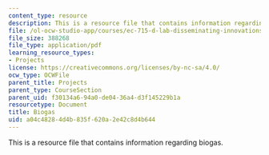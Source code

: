 ```yaml
---
content_type: resource
description: This is a resource file that contains information regarding biogas.
file: /ol-ocw-studio-app/courses/ec-715-d-lab-disseminating-innovations-for-the-common-good-spring-2007/a04c48284d4b835f620a2e42c8d4b644_MITEC_715S07_biogas.pdf
file_size: 388268
file_type: application/pdf
learning_resource_types:
- Projects
license: https://creativecommons.org/licenses/by-nc-sa/4.0/
ocw_type: OCWFile
parent_title: Projects
parent_type: CourseSection
parent_uid: f30134a6-94a0-de04-36a4-d3f145229b1a
resourcetype: Document
title: Biogas
uid: a04c4828-4d4b-835f-620a-2e42c8d4b644
---
```

This is a resource file that contains information regarding biogas.